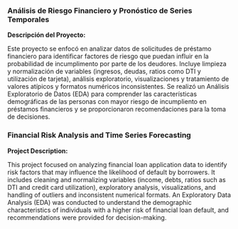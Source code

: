 ### Análisis de Riesgo Financiero y Pronóstico de Series Temporales

**Descripción del Proyecto:**

Este proyecto se enfocó en analizar datos de solicitudes de préstamo financiero para identificar factores de riesgo que puedan influir en la probabilidad de incumplimento por parte de los deudores. Incluye limpieza y normalización de variables (ingresos, deudas, ratios como DTI y utilización de tarjeta), análisis exploratorio, visualizaciones y tratamiento de valores atípicos y formatos numéricos inconsistentes. Se realizó un Análisis Exploratorio de Datos (EDA) para comprender las características demográficas de las personas con mayor riesgo de incumpliento en préstamos financieros y se proporcionaron recomendaciones para la toma de decisiones.

### Financial Risk Analysis and Time Series Forecasting

**Project Description:**

This project focused on analyzing financial loan application data to identify risk factors that may influence the likelihood of default by borrowers. It includes cleaning and normalizing variables (income, debts, ratios such as DTI and credit card utilization), exploratory analysis, visualizations, and handling of outliers and inconsistent numerical formats. An Exploratory Data Analysis (EDA) was conducted to understand the demographic characteristics of individuals with a higher risk of financial loan default, and recommendations were provided for decision-making.
